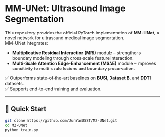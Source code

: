 # MM-UNet: Ultrasound Image Segmentation

This repository provides the official PyTorch implementation of **MM-UNet**, a novel network for ultrasound medical image segmentation.  
MM-UNet integrates:
- **Multiplicative Residual Interaction (MRI)** module – strengthens boundary modeling through cross-scale feature interaction.  
- **Multi-Scale Attention Edge-Enhancement (MSAE)** module – improves sensitivity to multi-scale lesions and boundary preservation.  

✅ Outperforms state-of-the-art baselines on **BUSI**, **Dataset B**, and **DDTI** datasets.  
✅ Supports end-to-end training and evaluation.  

---
## 🚀 Quick Start
```bash
git clone https://github.com/JunYanUSST/M2-UNet.git
cd M2-UNet
python train.py 
